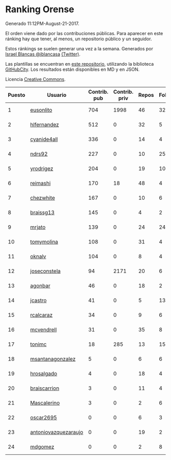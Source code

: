 # Ranking Orense

Generado 11:12PM-August-21-2017.

El orden viene dado por las contribuciones públicas. Para aparecer en este ránking hay que tener, al menos, un repositorio público y un seguidor.

Estos ránkings se suelen generar una vez a la semana. Generados por [Israel Blancas @iblancasa](https://github.com/iblancasa/) [(Twitter)](https://twitter.com/iblancasa).

Las plantillas se encuentran en [este repositorio](https://github.com/iblancasa/GH-Spanish-Ranking), utilizando la biblioteca [GitHubCity](https://github.com/iblancasa/GitHubCity). Los resultados están disponibles en MD y en JSON.

Licencia [Creative Commons](https://creativecommons.org/licenses/by/4.0/).

| Puesto   |  Usuario  | Contrib. pub | Contrib. priv |Repos| Followers | Desde |  Avatar  |
|----------|-----------|--------------|---------------|-----|-----------|-------|----------|
|1|[eusonlito](https://github.com/eusonlito)|704|1998|46|32|2011-03-01|![eusonlito](https://avatars1.githubusercontent.com/u/644551)|
|2|[hlfernandez](https://github.com/hlfernandez)|512|0|32|5|2013-01-31|![hlfernandez](https://avatars0.githubusercontent.com/u/3440230)|
|3|[cyanide4all](https://github.com/cyanide4all)|336|0|14|4|2015-10-13|![cyanide4all](https://avatars0.githubusercontent.com/u/15110109)|
|4|[ndrs92](https://github.com/ndrs92)|227|0|10|25|2013-12-10|![ndrs92](https://avatars2.githubusercontent.com/u/6155245)|
|5|[yrodrigez](https://github.com/yrodrigez)|204|0|19|10|2014-02-26|![yrodrigez](https://avatars3.githubusercontent.com/u/6799275)|
|6|[reimashi](https://github.com/reimashi)|170|18|48|4|2013-11-16|![reimashi](https://avatars0.githubusercontent.com/u/5956659)|
|7|[chezwhite](https://github.com/chezwhite)|167|0|10|6|2014-10-06|![chezwhite](https://avatars3.githubusercontent.com/u/9041169)|
|8|[braissg13](https://github.com/braissg13)|145|0|4|2|2016-11-03|![braissg13](https://avatars0.githubusercontent.com/u/23237528)|
|9|[mrjato](https://github.com/mrjato)|139|0|24|24|2013-01-31|![mrjato](https://avatars3.githubusercontent.com/u/3437005)|
|10|[tomymolina](https://github.com/tomymolina)|108|0|31|4|2012-01-06|![tomymolina](https://avatars1.githubusercontent.com/u/1309445)|
|11|[oknalv](https://github.com/oknalv)|104|0|8|4|2014-12-05|![oknalv](https://avatars3.githubusercontent.com/u/10089519)|
|12|[joseconstela](https://github.com/joseconstela)|94|2171|20|6|2014-01-13|![joseconstela](https://avatars3.githubusercontent.com/u/6388629)|
|13|[agonbar](https://github.com/agonbar)|46|0|18|2|2012-03-19|![agonbar](https://avatars2.githubusercontent.com/u/1553211)|
|14|[jcastro](https://github.com/jcastro)|41|0|5|13|2010-01-26|![jcastro](https://avatars3.githubusercontent.com/u/190036)|
|15|[rcalcaraz](https://github.com/rcalcaraz)|34|0|9|6|2013-10-24|![rcalcaraz](https://avatars0.githubusercontent.com/u/5764920)|
|16|[mcvendrell](https://github.com/mcvendrell)|31|0|35|8|2012-06-18|![mcvendrell](https://avatars2.githubusercontent.com/u/1863001)|
|17|[tonimc](https://github.com/tonimc)|18|285|13|15|2011-04-25|![tonimc](https://avatars1.githubusercontent.com/u/750002)|
|18|[msantanagonzalez](https://github.com/msantanagonzalez)|5|0|6|6|2014-09-22|![msantanagonzalez](https://avatars1.githubusercontent.com/u/8866635)|
|19|[hrosalgado](https://github.com/hrosalgado)|4|0|18|4|2014-11-24|![hrosalgado](https://avatars1.githubusercontent.com/u/9938772)|
|20|[braiscarrion](https://github.com/braiscarrion)|3|0|11|4|2013-12-29|![braiscarrion](https://avatars3.githubusercontent.com/u/6281857)|
|21|[Mascalerino](https://github.com/Mascalerino)|3|0|2|6|2014-12-05|![Mascalerino](https://avatars3.githubusercontent.com/u/10086067)|
|22|[oscar2695](https://github.com/oscar2695)|0|0|6|3|2013-10-24|![oscar2695](https://avatars3.githubusercontent.com/u/5764349)|
|23|[antoniovazquezaraujo](https://github.com/antoniovazquezaraujo)|0|0|19|2|2011-08-17|![antoniovazquezaraujo](https://avatars3.githubusercontent.com/u/987077)|
|24|[mdgomez](https://github.com/mdgomez)|0|0|2|8|2014-11-26|![mdgomez](https://avatars2.githubusercontent.com/u/9967701)|
